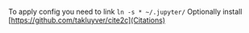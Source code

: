 To apply config you need to link `ln -s * ~/.jupyter/`
Optionally install [https://github.com/takluyver/cite2c](Citations)

